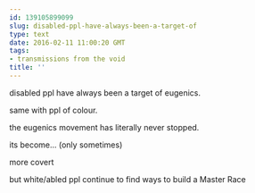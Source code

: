 ```yaml
---
id: 139105899099
slug: disabled-ppl-have-always-been-a-target-of
type: text
date: 2016-02-11 11:00:20 GMT
tags:
- transmissions from the void
title: ''
---
```


disabled ppl have always been a target of eugenics.

same with ppl of colour.

the eugenics movement has literally never stopped.

its become... (only sometimes)

more covert

but white/abled ppl continue to find ways to build a Master Race